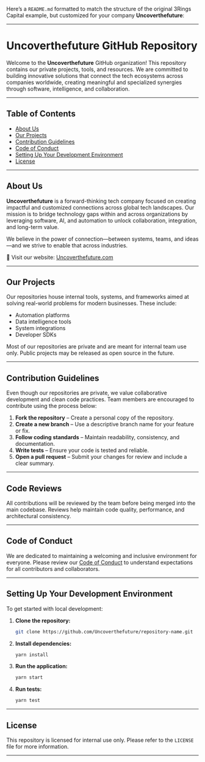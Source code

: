 Here’s a `README.md` formatted to match the structure of the original 3Rings Capital example, but customized for your company **Uncoverthefuture**:

---

# Uncoverthefuture GitHub Repository

Welcome to the **Uncoverthefuture** GitHub organization! This repository contains our private projects, tools, and resources. We are committed to building innovative solutions that connect the tech ecosystems across companies worldwide, creating meaningful and specialized synergies through software, intelligence, and collaboration.

---

## Table of Contents

* [About Us](#about-us)
* [Our Projects](#our-projects)
* [Contribution Guidelines](#contribution-guidelines)
* [Code of Conduct](#code-of-conduct)
* [Setting Up Your Development Environment](#setting-up-your-development-environment)
* [License](#license)

---

## About Us

**Uncoverthefuture** is a forward-thinking tech company focused on creating impactful and customized connections across global tech landscapes. Our mission is to bridge technology gaps within and across organizations by leveraging software, AI, and automation to unlock collaboration, integration, and long-term value.

We believe in the power of connection—between systems, teams, and ideas—and we strive to enable that across industries.

🔗 Visit our website: [Uncoverthefuture.com](https://Uncoverthefuture.com)

---

## Our Projects

Our repositories house internal tools, systems, and frameworks aimed at solving real-world problems for modern businesses. These include:

* Automation platforms
* Data intelligence tools
* System integrations
* Developer SDKs

Most of our repositories are private and are meant for internal team use only. Public projects may be released as open source in the future.

---

## Contribution Guidelines

Even though our repositories are private, we value collaborative development and clean code practices. Team members are encouraged to contribute using the process below:

1. **Fork the repository** – Create a personal copy of the repository.
2. **Create a new branch** – Use a descriptive branch name for your feature or fix.
3. **Follow coding standards** – Maintain readability, consistency, and documentation.
4. **Write tests** – Ensure your code is tested and reliable.
5. **Open a pull request** – Submit your changes for review and include a clear summary.

---

## Code Reviews

All contributions will be reviewed by the team before being merged into the main codebase. Reviews help maintain code quality, performance, and architectural consistency.

---

## Code of Conduct

We are dedicated to maintaining a welcoming and inclusive environment for everyone. Please review our [Code of Conduct](CODE_OF_CONDUCT.md) to understand expectations for all contributors and collaborators.

---

## Setting Up Your Development Environment

To get started with local development:

1. **Clone the repository:**

   ```bash
   git clone https://github.com/Uncoverthefuture/repository-name.git
   ```

2. **Install dependencies:**

   ```bash
   yarn install
   ```

3. **Run the application:**

   ```bash
   yarn start
   ```

4. **Run tests:**

   ```bash
   yarn test
   ```

---

## License

This repository is licensed for internal use only. Please refer to the `LICENSE` file for more information.

---
